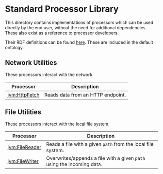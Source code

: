 # Standard Processor Library

This directory contains implementations of processors which can be used directly by the end user, without the need for additional dependencies. These also exist as a reference to processor developers.

Their RDF definitions can be found [here](./../../resources/std). These are included in the default ontology.

## Network Utilities

These processors interact with the network.

| Processor                     | Description                       |
|-------------------------------|-----------------------------------|
| [jvm:HttpFetch](HttpFetch.kt) | Reads data from an HTTP endpoint. |

## File Utilities

These processors interact with the local file system.

| Processor                       | Description                                                            |
|---------------------------------|------------------------------------------------------------------------|
| [jvm:FileReader](FileReader.kt) | Reads a file with a given `path` from the local file system.           |
| [jvm:FileWriter](FileWriter.kt) | Overwrites/appends a file with a given `path` using the incoming data. |
